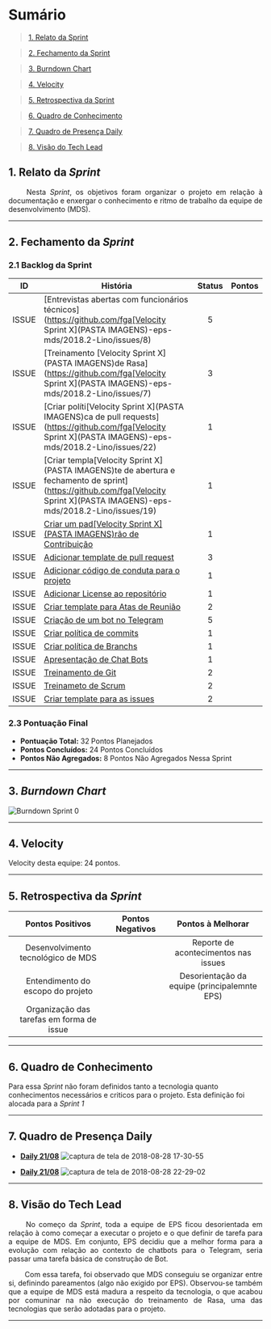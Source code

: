# Sumário

>[1. Relato da Sprint](#1-relato-da-sprint)

>[2. Fechamento da Sprint](#2-fechamento-da-sprint)

>[3. Burndown Chart](#3-brundown-chart)

>[4. Velocity](#4-velocity)

>[5. Retrospectiva da Sprint](#5-retrospectiva-da-sprint)

>[6. Quadro de Conhecimento](#6-quadro-de-conhecimentos)

>[7. Quadro de Presença Daily](#7-quadro-de-presença-daily)

>[8. Visão do Tech Lead](#8-visão-do-tech-lead)

## 1. Relato da _Sprint_

<p align="justify">&emsp;&emsp; Nesta <i>Sprint</i>, os objetivos foram organizar o projeto em relação à documentação e enxergar o conhecimento e ritmo de trabalho da equipe de desenvolvimento (MDS).


------------

## 2. Fechamento da _Sprint_

### 2.1 Backlog da Sprint

| ID | História | Status | Pontos |
|:--:| ------- | :----: | :----: |
| ISSUE | [Entrevistas abertas com funcionários técnicos](https://github.com/fga[Velocity Sprint X](PASTA IMAGENS)-eps-mds/2018.2-Lino/issues/8) |  5 |
| ISSUE | [Treinamento [Velocity Sprint X](PASTA IMAGENS)de Rasa](https://github.com/fga[Velocity Sprint X](PASTA IMAGENS)-eps-mds/2018.2-Lino/issues/7) |  3 |
| ISSUE | [Criar políti[Velocity Sprint X](PASTA IMAGENS)ca de pull requests](https://github.com/fga[Velocity Sprint X](PASTA IMAGENS)-eps-mds/2018.2-Lino/issues/22) | 1  |
| ISSUE | [Criar templa[Velocity Sprint X](PASTA IMAGENS)te de abertura e fechamento de sprint](https://github.com/fga[Velocity Sprint X](PASTA IMAGENS)-eps-mds/2018.2-Lino/issues/19) | 1 |
| ISSUE | [Criar um pad[Velocity Sprint X](PASTA IMAGENS)rão de Contribuição](https://github.com/fga-eps-mds/2018.2-Lino/issues/17) | 1 |
| ISSUE | [Adicionar template de pull request](https://github.com/fga-eps-mds/2018.2-Lino/issues/16) | 3 |
| ISSUE | [Adicionar código de conduta para o projeto](https://github.com/fga-eps-mds/2018.2-Lino/issues/15) | 1 |
| ISSUE | [Adicionar License ao repositório](https://github.com/fga-eps-mds/2018.2-Lino/issues/14) | 1 |
| ISSUE | [Criar template para Atas de Reunião](https://github.com/fga-eps-mds/2018.2-Lino/issues/10) | 2 |
| ISSUE | [Criação de um bot no Telegram](https://github.com/fga-eps-mds/2018.2-Lino/issues/9) | 5 |
| ISSUE | [Criar política de commits](https://github.com/fga-eps-mds/2018.2-Lino/issues/6) | 1 |
| ISSUE | [Criar política de Branchs](https://github.com/fga-eps-mds/2018.2-Lino/issues/5) | 1 |
| ISSUE | [Apresentação de Chat Bots](https://github.com/fga-eps-mds/2018.2-Lino/issues/4) | 1 |
| ISSUE | [Treinamento de Git](https://github.com/fga-eps-mds/2018.2-Lino/issues/3) | 2 |
| ISSUE | [Treinameto de Scrum](https://github.com/fga-eps-mds/2018.2-Lino/issues/2) | 2 |
| ISSUE | [Criar template para as issues](https://github.com/fga-eps-mds/2018.2-Lino/issues/1) | 2 |



### 2.3 Pontuação Final

* __Pontuação Total:__ 32 Pontos Planejados
* __Pontos Concluídos:__ 24 Pontos Concluídos
* __Pontos Não Agregados:__ 8 Pontos Não Agregados Nessa Sprint

------------

## 3. _Burndown Chart_

![Burndown Sprint 0](https://user-images.githubusercontent.com/18364727/44748646-a4453880-aae6-11e8-8637-dd5b3bc27843.png)

------------

## 4. Velocity

Velocity desta equipe: 24 pontos.


------------

## 5. Retrospectiva da _Sprint_

| Pontos Positivos | Pontos Negativos | Pontos à Melhorar |
| :--------------: | :--------------: | :----------------: |
| Desenvolvimento tecnológico de MDS  |    |  Reporte de acontecimentos nas issues  |
| Entendimento do escopo do projeto  |    |  Desorientação da equipe (principalemnte EPS)  |
| Organização das tarefas em forma de issue |    |    |


------------

## 6. Quadro de Conhecimento

Para essa <i>Sprint</i> não foram definidos tanto a tecnologia quanto conhecimentos necessários e criticos para o projeto. Esta definição foi alocada para a <i>Sprint 1</i> 

------------

## 7. Quadro de Presença Daily

* [**Daily 21/08**](https://github.com/fga-eps-mds/2018.2-Lino/issues/34#issuecomment-416420789)
![captura de tela de 2018-08-28 17-30-55](https://user-images.githubusercontent.com/18364727/44749224-4ade0900-aae8-11e8-8c05-9aa8cf76dd37.png)


* [**Daily 21/08**](https://github.com/fga-eps-mds/2018.2-Lino/issues/34#issuecomment-416792573)
![captura de tela de 2018-08-28 22-29-02](https://user-images.githubusercontent.com/18364727/44759693-dfa92c80-ab11-11e8-9c32-c84cb1aa1dbf.png)


------------
## 8. Visão do Tech Lead

<p align="justify">&emsp;&emsp; No começo da <i>Sprint</i>, toda a equipe de EPS ficou desorientada em relação à como começar a executar o projeto e o que definir de tarefa para a equipe de MDS. Em conjunto, EPS decidiu que a melhor forma para a evolução com relação ao contexto de chatbots para o Telegram, seria passar uma tarefa básica de construção de Bot.
<p align="justify">&emsp;&emsp; Com essa tarefa, foi observado que MDS conseguiu se organizar entre si, definindo pareamentos (algo não exigido por EPS). Observou-se também que a equipe de MDS está madura a respeito da tecnologia, o que acabou por comuninar na não execução do treinamento de Rasa, uma das tecnologias que serão adotadas para o projeto.

------------
